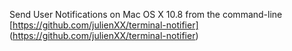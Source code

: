 Send User Notifications on Mac OS X 10.8 from the command-line
[https://github.com/julienXX/terminal-notifier]
(https://github.com/julienXX/terminal-notifier)